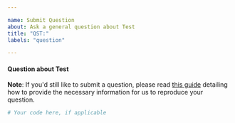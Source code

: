 ```yaml
---

name: Submit Question
about: Ask a general question about Test
title: "QST:"
labels: "question"

---
```


#### Question about Test

**Note**: If you'd still like to submit a question, please read [this guide](
https://matthewrocklin.com/blog/work/2018/02/28/minimal-bug-reports) detailing how to
provide the necessary information for us to reproduce your question.

```python
# Your code here, if applicable
```
